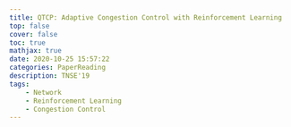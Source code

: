 ```yaml
---
title: QTCP: Adaptive Congestion Control with Reinforcement Learning
top: false
cover: false
toc: true
mathjax: true
date: 2020-10-25 15:57:22
categories: PaperReading
description: TNSE'19
tags:
    - Network
    - Reinforcement Learning
    - Congestion Control
---
```



